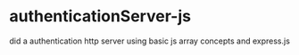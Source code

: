 # authenticationServer-js
did a authentication http server using basic js array concepts and express.js
